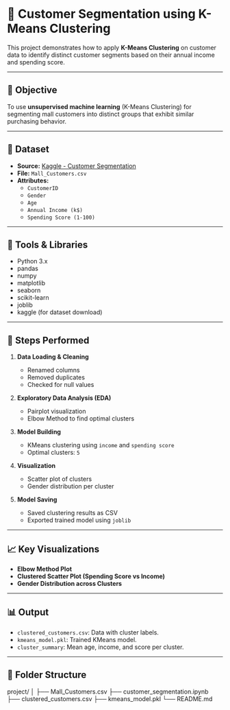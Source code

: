 # 🧠 Customer Segmentation using K-Means Clustering

This project demonstrates how to apply **K-Means Clustering** on customer data to identify distinct customer segments based on their annual income and spending score.

---

## 📌 Objective

To use **unsupervised machine learning** (K-Means Clustering) for segmenting mall customers into distinct groups that exhibit similar purchasing behavior.

---

## 📂 Dataset

- **Source:** [Kaggle - Customer Segmentation](https://www.kaggle.com/datasets/vjchoudhary7/customer-segmentation-tutorial-in-python)
- **File:** `Mall_Customers.csv`
- **Attributes:**
  - `CustomerID`
  - `Gender`
  - `Age`
  - `Annual Income (k$)`
  - `Spending Score (1-100)`

---

## 🔧 Tools & Libraries

- Python 3.x
- pandas
- numpy
- matplotlib
- seaborn
- scikit-learn
- joblib
- kaggle (for dataset download)

---

## 🧪 Steps Performed

1. **Data Loading & Cleaning**
   - Renamed columns
   - Removed duplicates
   - Checked for null values

2. **Exploratory Data Analysis (EDA)**
   - Pairplot visualization
   - Elbow Method to find optimal clusters

3. **Model Building**
   - KMeans clustering using `income` and `spending score`
   - Optimal clusters: `5`

4. **Visualization**
   - Scatter plot of clusters
   - Gender distribution per cluster

5. **Model Saving**
   - Saved clustering results as CSV
   - Exported trained model using `joblib`

---

## 📈 Key Visualizations

- **Elbow Method Plot**
- **Clustered Scatter Plot (Spending Score vs Income)**
- **Gender Distribution across Clusters**

---

## 📊 Output

- `clustered_customers.csv`: Data with cluster labels.
- `kmeans_model.pkl`: Trained KMeans model.
- `cluster_summary`: Mean age, income, and score per cluster.

---

## 📁 Folder Structure

project/
│
├── Mall_Customers.csv
├── customer_segmentation.ipynb
├── clustered_customers.csv
├── kmeans_model.pkl
└── README.md

